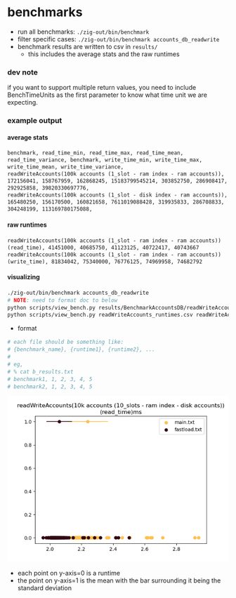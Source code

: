 # benchmarks 

- run all benchmarks: `./zig-out/bin/benchmark` 
- filter specific cases: `./zig-out/bin/benchmark accounts_db_readwrite`
- benchmark results are written to csv in `results/`
    - this includes the average stats and the raw runtimes

### dev note

if you want to support multiple return values, you need to include BenchTimeUnits as the first parameter 
to know what time unit we are expecting.

### example output

#### average stats
```
benchmark, read_time_min, read_time_max, read_time_mean, read_time_variance, benchmark, write_time_min, write_time_max, write_time_mean, write_time_variance, 
readWriteAccounts(100k accounts (1_slot - ram index - ram accounts)), 172156041, 158767959, 162868245, 15183799545214, 303852750, 286908417, 292925858, 39820330697776, 
readWriteAccounts(100k accounts (1_slot - disk index - ram accounts)), 165480250, 156170500, 160821658, 7611019088428, 319935833, 286708833, 304248199, 113169780175088,
```

#### raw runtimes
```
readWriteAccounts(100k accounts (1_slot - ram index - ram accounts)) (read_time), 41451000, 40685750, 41123125, 40722417, 40743667
readWriteAccounts(100k accounts (1_slot - ram index - ram accounts)) (write_time), 81834042, 75340000, 76776125, 74969958, 74682792
```

#### visualizing

```bash
./zig-out/bin/benchmark accounts_db_readwrite
# NOTE: need to format doc to below
python scripts/view_bench.py results/BenchmarkAccountsDB/readWriteAccounts_runtimes.csv # view runtimes as a charts with one file source
python scripts/view_bench.py readWriteAccounts_runtimes.csv readWriteAccounts_runtimes_2.csv # compare runtimes against two *equivalent* files
```

- format
```bash
# each file should be something like:
# {benchmark_name}, {runtime1}, {runtime2}, ...
#
# eg,
# % cat b_results.txt
# benchmark1, 1, 2, 3, 4, 5
# benchmark2, 1, 2, 3, 4, 5
```

![example_benchmark_viz](imgs/bench_eg.png)
- each point on y-axis=0 is a runtime
- the point on y-axis=1 is the mean with the bar surrounding it being the standard deviation